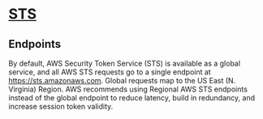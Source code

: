 # [STS](https://docs.aws.amazon.com/ko_kr/STS/latest/APIReference/welcome.html)
## Endpoints
By default, AWS Security Token Service (STS) is available as a global service, and all AWS STS requests go to a single endpoint at https://sts.amazonaws.com. Global requests map to the US East (N. Virginia) Region. AWS recommends using Regional AWS STS endpoints instead of the global endpoint to reduce latency, build in redundancy, and increase session token validity.

